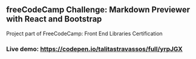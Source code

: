 ## freeCodeCamp Challenge: Markdown Previewer with React and Bootstrap

Project part of FreeCodeCamp: Front End Libraries Certification

### Live demo: https://codepen.io/talitastravassos/full/yrpJGX
